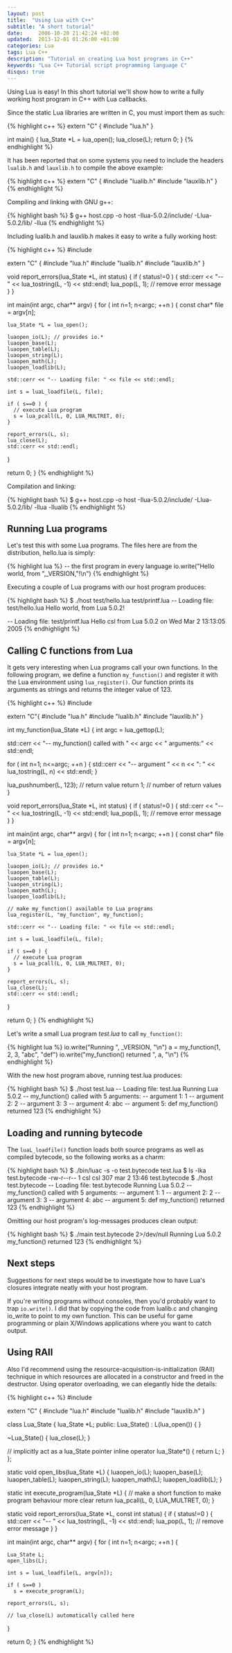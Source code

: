 ```yaml
---
layout: post
title:  "Using Lua with C++"
subtitle: "A short tutorial"
date:     2006-10-20 21:42:24 +02:00
updated:  2013-12-01 01:26:00 +01:00
categories: Lua
tags: Lua C++
description: "Tutorial on creating Lua host programs in C++"
keywords: "Lua C++ Tutorial script programming language C"
disqus: true
---
```


Using Lua is easy! In this short tutorial we'll show how to write a fully
working host program in C++ with Lua callbacks.

Since the static Lua libraries are written in C, you must import them as
such:

{% highlight c++ %}
extern "C" {
#include "lua.h"
}

int main()
{
  lua_State *L = lua_open();
  lua_close(L);
  return 0;
}
{% endhighlight %}

It has been reported that on some systems you need to
include the headers `lualib.h` and `lauxlib.h` to compile the above example:

{% highlight c++ %}
extern "C" {
#include "lualib.h"
#include "lauxlib.h"
}
{% endhighlight %}


Compiling and linking with GNU g++:

{% highlight bash %}
$ g++ host.cpp -o host -Ilua-5.0.2/include/ -Llua-5.0.2/lib/ -llua
{% endhighlight %}

Including lualib.h and lauxlib.h makes it easy to write a fully working host:

{% highlight c++ %}
#include <iostream>

extern "C" {
#include "lua.h"
#include "lualib.h"
#include "lauxlib.h"
}

void report_errors(lua_State *L, int status)
{
  if ( status!=0 ) {
    std::cerr << "-- " << lua_tostring(L, -1) << std::endl;
    lua_pop(L, 1); // remove error message
  }
}

int main(int argc, char** argv)
{
  for ( int n=1; n<argc; ++n ) {
    const char* file = argv[n];

    lua_State *L = lua_open();

    luaopen_io(L); // provides io.*
    luaopen_base(L);
    luaopen_table(L);
    luaopen_string(L);
    luaopen_math(L);
    luaopen_loadlib(L);

    std::cerr << "-- Loading file: " << file << std::endl;

    int s = luaL_loadfile(L, file);

    if ( s==0 ) {
      // execute Lua program
      s = lua_pcall(L, 0, LUA_MULTRET, 0);
    }

    report_errors(L, s);
    lua_close(L);
    std::cerr << std::endl;
  }

  return 0;
}
{% endhighlight %}

Compilation and linking:

{% highlight bash %}
$ g++ host.cpp -o host -Ilua-5.0.2/include/ -Llua-5.0.2/lib/ -llua -llualib
{% endhighlight %}

<h2>Running Lua programs</h2>

Let's test this with some Lua programs.  The files here are from the
distribution, hello.lua is simply:

{% highlight lua %}
-- the first program in every language
io.write("Hello world, from ",_VERSION,"!\n")
{% endhighlight %}

Executing a couple of Lua programs with our host program produces:

{% highlight bash %}
$ ./host test/hello.lua test/printf.lua
-- Loading file: test/hello.lua
Hello world, from Lua 5.0.2!

-- Loading file: test/printf.lua
Hello csl from Lua 5.0.2 on Wed Mar  2 13:13:05 2005
{% endhighlight %}

<h2>Calling C functions from Lua</h2>

It gets very interesting when Lua programs call your own functions.  In the
following program, we define a function `my_function()` and register it with
the Lua environment using `lua_register()`.  Our function prints its arguments
as strings and returns the integer value of 123.

{% highlight c++ %}
#include <iostream>

extern "C"{
#include "lua.h"
#include "lualib.h"
#include "lauxlib.h"
}

int my_function(lua_State *L)
{
  int argc = lua_gettop(L);

  std::cerr << "-- my_function() called with " << argc
    << " arguments:" << std::endl;

  for ( int n=1; n<=argc; ++n ) {
    std::cerr << "-- argument " << n << ": "
      << lua_tostring(L, n) << std::endl;
  }

  lua_pushnumber(L, 123); // return value
  return 1; // number of return values
}

void report_errors(lua_State *L, int status)
{
  if ( status!=0 ) {
    std::cerr << "-- " << lua_tostring(L, -1) << std::endl;
    lua_pop(L, 1); // remove error message
  }
}

int main(int argc, char** argv)
{
  for ( int n=1; n<argc; ++n ) {
    const char* file = argv[n];

    lua_State *L = lua_open();

    luaopen_io(L); // provides io.*
    luaopen_base(L);
    luaopen_table(L);
    luaopen_string(L);
    luaopen_math(L);
    luaopen_loadlib(L);

    // make my_function() available to Lua programs
    lua_register(L, "my_function", my_function);

    std::cerr << "-- Loading file: " << file << std::endl;

    int s = luaL_loadfile(L, file);

    if ( s==0 ) {
      // execute Lua program
      s = lua_pcall(L, 0, LUA_MULTRET, 0);
    }

    report_errors(L, s);
    lua_close(L);
    std::cerr << std::endl;
  }

  return 0;
}
{% endhighlight %}

Let's write a small Lua program _test.lua_ to call `my_function()`:

{% highlight lua %}
io.write("Running ", _VERSION, "\n")
a = my_function(1, 2, 3, "abc", "def")
io.write("my_function() returned ", a, "\n")
{% endhighlight %}

With the new host program above, running test.lua produces:

{% highlight bash %}
$ ./host test.lua
-- Loading file: test.lua
Running Lua 5.0.2
-- my_function() called with 5 arguments:
-- argument 1: 1
-- argument 2: 2
-- argument 3: 3
-- argument 4: abc
-- argument 5: def
my_function() returned 123
{% endhighlight %}

<h2>Loading and running bytecode</h2>

The `luaL_loadfile()` function loads both source programs as well as compiled
bytecode, so the following works as a charm:

{% highlight bash %}
$ ./bin/luac -s -o test.bytecode test.lua
$ ls -lka test.bytecode
-rw-r--r--    1 csl csl   307 mar  2 13:46 test.bytecode
$ ./host test.bytecode
-- Loading file: test.bytecode
Running Lua 5.0.2
-- my_function() called with 5 arguments:
-- argument 1: 1
-- argument 2: 2
-- argument 3: 3
-- argument 4: abc
-- argument 5: def
my_function() returned 123
{% endhighlight %}

Omitting our host program's log-messages produces clean output:

{% highlight bash %}
$ ./main test.bytecode 2>/dev/null
Running Lua 5.0.2
my_function() returned 123
{% endhighlight %}

<h2>Next steps</h2>

Suggestions for next steps would be to investigate how to have Lua's
closures integrate neatly with your host program.

If you're writing programs without consoles, then you'd probably want to
trap `io.write()`.  I did that by copying the code from lualib.c and changing
io_write to point to my own function.  This can be useful for game
programming or plain X/Windows applications where you want to catch output.

<h2>Using RAII</h2>

Also I'd recommend using the resource-acquisition-is-initialization (RAII)
technique in which resources are allocated in a constructor and freed in the
destructor.  Using operator overloading, we can elegantly hide the details:

{% highlight c++ %}
#include <iostream>

extern "C" {
#include "lua.h"
#include "lualib.h"
#include "lauxlib.h"
}

class Lua_State
{
  lua_State *L;
public:
  Lua_State() : L(lua_open()) { }

  ~Lua_State() {
    lua_close(L);
  }

  // implicitly act as a lua_State pointer
  inline operator lua_State*() {
    return L;
  }
};

static void open_libs(lua_State *L)
{
  luaopen_io(L);
  luaopen_base(L);
  luaopen_table(L);
  luaopen_string(L);
  luaopen_math(L);
  luaopen_loadlib(L);
}

static int execute_program(lua_State *L)
{
  // make a short function to make program behaviour more clear
  return lua_pcall(L, 0, LUA_MULTRET, 0);
}

static void report_errors(lua_State *L, const int status)
{
  if ( status!=0 ) {
    std::cerr << "-- " << lua_tostring(L, -1) << std::endl;
    lua_pop(L, 1); // remove error message
  }
}

int main(int argc, char** argv)
{
  for ( int n=1; n<argc; ++n ) {

    Lua_State L;
    open_libs(L);

    int s = luaL_loadfile(L, argv[n]);

    if ( s==0 )
      s = execute_program(L);

    report_errors(L, s);

    // lua_close(L) automatically called here
  }

  return 0;
}
{% endhighlight %}
